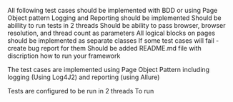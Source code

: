 All following test cases should be implemented with BDD or using Page Object pattern
Logging and Reporting should be implemented
Should be abillity to run tests in 2 threads
Should be ability to pass browser, browser resolution, and thread count as parameters
All logical blocks on pages should be implemented as separate classes
If some test cases will fail - create bug report for them
Should be added README.md file with discription how to run your framework

The test cases are implemented using Page Object Pattern including logging (Using Log4J2) 
and reporting (using Allure)

Tests are configured to be run in 2 threads
To run 